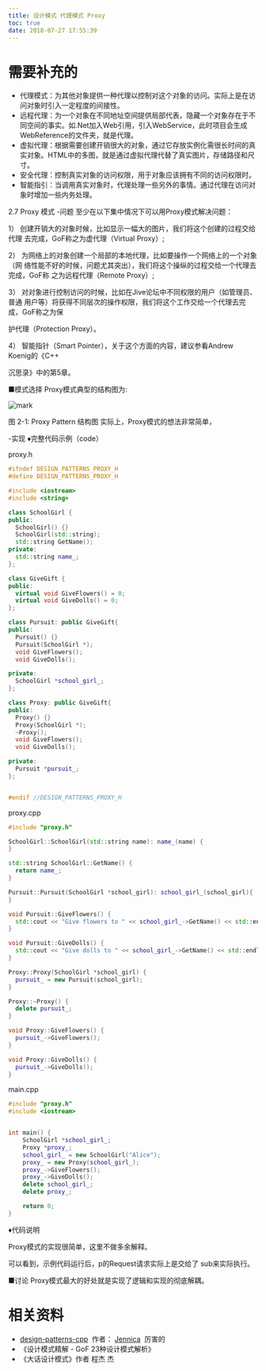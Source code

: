 ```yaml
---
title: 设计模式 代理模式 Proxy
toc: true
date: 2018-07-27 17:55:39
---
```






# 需要补充的


- 代理模式：为其他对象提供一种代理以控制对这个对象的访问。实际上是在访问对象时引入一定程度的间接性。
- 远程代理：为一个对象在不同地址空间提供局部代表，隐藏一个对象存在于不同空间的事实。如.Net加入Web引用，引入WebService，此时项目会生成WebReference的文件夹，就是代理。
- 虚拟代理：根据需要创建开销很大的对象，通过它存放实例化需很长时间的真实对象。HTML中的多图，就是通过虚拟代理代替了真实图片，存储路径和尺寸。
- 安全代理：控制真实对象的访问权限，用于对象应该拥有不同的访问权限时。
- 智能指引：当调用真实对象时，代理处理一些另外的事情。通过代理在访问对象时增加一些内务处理。








2.7 Proxy 模式
-问题
至少在以下集中情况下可以用Proxy模式解决问题：

1） 创建开销大的对象时候，比如显示一幅大的图片，我们将这个创建的过程交给代理 去完成，GoF称之为虚代理（Virtual Proxy）;

2） 为网络上的对象创建一个局部的本地代理，比如要操作一个网络上的一个对象（网 络性能不好的时候，问题尤其突出），我们将这个操纵的过程交给一个代理去完成，GoF称 之为远程代理（Remote Proxy）;

3） 对对象进行控制访问的时候，比如在Jive论坛中不同权限的用户（如管理员、普通 用户等）将获得不同层次的操作权限，我们将这个工作交给一个代理去完成，GoF称之为保

护代理（Protection Proxy）。

4） 智能指针（Smart Pointer），关于这个方面的内容，建议参看Andrew Koenig的《C++

沉思录》中的第5章。

■模式选择
Proxy模式典型的结构图为:


![mark](http://images.iterate.site/blog/image/180727/5Ah11e5CfA.png?imageslim)

图 2-1: Proxy Pattern 结构图 实际上，Proxy模式的想法非常简单，

-实现
♦完整代码示例（code）

proxy.h


```cpp
#ifndef DESIGN_PATTERNS_PROXY_H
#define DESIGN_PATTERNS_PROXY_H

#include <iostream>
#include <string>

class SchoolGirl {
public:
  SchoolGirl() {}
  SchoolGirl(std::string);
  std::string GetName();
private:
  std::string name_;
};

class GiveGift {
public:
  virtual void GiveFlowers() = 0;
  virtual void GiveDolls() = 0;
};

class Pursuit: public GiveGift{
public:
  Pursuit() {}
  Pursuit(SchoolGirl *);
  void GiveFlowers();
  void GiveDolls();

private:
  SchoolGirl *school_girl_;
};

class Proxy: public GiveGift{
public:
  Proxy() {}
  Proxy(SchoolGirl *);
  ~Proxy();
  void GiveFlowers();
  void GiveDolls();

private:
  Pursuit *pursuit_;
};


#endif //DESIGN_PATTERNS_PROXY_H
```


proxy.cpp


```cpp
#include "proxy.h"

SchoolGirl::SchoolGirl(std::string name): name_(name) {
}

std::string SchoolGirl::GetName() {
  return name_;
}

Pursuit::Pursuit(SchoolGirl *school_girl): school_girl_(school_girl){
}

void Pursuit::GiveFlowers() {
  std::cout << "Give flowers to " << school_girl_->GetName() << std::endl;
}

void Pursuit::GiveDolls() {
  std::cout << "Give dolls to " << school_girl_->GetName() << std::endl;
}

Proxy::Proxy(SchoolGirl *school_girl) {
  pursuit_ = new Pursuit(school_girl);
}

Proxy::~Proxy() {
  delete pursuit_;
}

void Proxy::GiveFlowers() {
  pursuit_->GiveFlowers();
}

void Proxy::GiveDolls() {
  pursuit_->GiveDolls();
}
```

main.cpp


```cpp
#include "proxy.h"
#include <iostream>


int main() {
    SchoolGirl *school_girl_;
    Proxy *proxy_;
    school_girl_ = new SchoolGirl("Alice");
    proxy_ = new Proxy(school_girl_);
    proxy_->GiveFlowers();
    proxy_->GiveDolls();
    delete school_girl_;
    delete proxy_;

    return 0;
}
```





♦代码说明

Proxy模式的实现很简单，这里不做多余解释。

可以看到，示例代码运行后，p的Request请求实际上是交给了 sub来实际执行。

■讨论
Proxy模式最大的好处就是实现了逻辑和实现的彻底解耦。





# 相关资料

- [design-patterns-cpp](https://github.com/yogykwan/design-patterns-cpp)  作者： [Jennica](http://jennica.space/)  厉害的
- 《设计模式精解 - GoF 23种设计模式解析》
- 《大话设计模式》作者 程杰
杰
